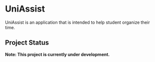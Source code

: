 # UniAssist

UniAssist is an application that is intended to help student organize their time.

## Project Status

**Note: This project is currently under development.**
